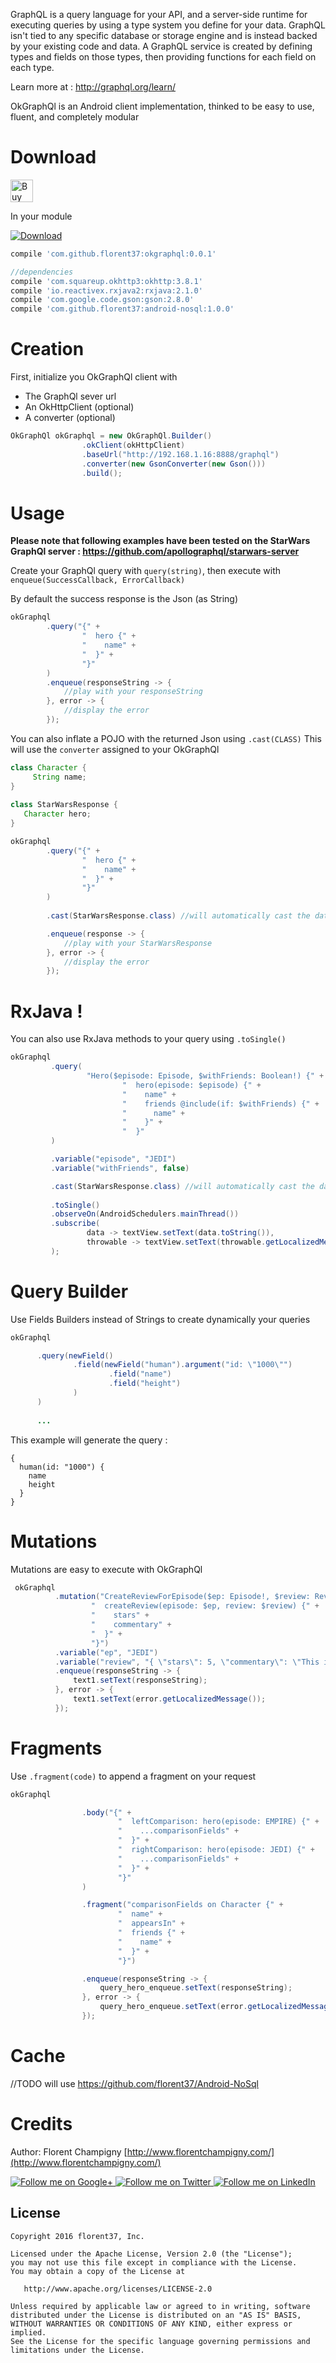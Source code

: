 GraphQL is a query language for your API, and a server-side runtime for executing queries by using a type system you define for your data. GraphQL isn't tied to any specific database or storage engine and is instead backed by your existing code and data.
A GraphQL service is created by defining types and fields on those types, then providing functions for each field on each type.

Learn more at : http://graphql.org/learn/

OkGraphQl is an Android client implementation, thinked to be easy to use, fluent, and completely modular

# Download

<a href='https://ko-fi.com/A160LCC' target='_blank'><img height='36' style='border:0px;height:36px;' src='https://az743702.vo.msecnd.net/cdn/kofi1.png?v=0' border='0' alt='Buy Me a Coffee at ko-fi.com' /></a>

In your module 

[![Download](https://api.bintray.com/packages/florent37/maven/OkGraphQl/images/download.svg)](https://bintray.com/florent37/maven/OkGraphQl/_latestVersion)
```groovy
compile 'com.github.florent37:okgraphql:0.0.1'

//dependencies
compile 'com.squareup.okhttp3:okhttp:3.8.1'
compile 'io.reactivex.rxjava2:rxjava:2.1.0'
compile 'com.google.code.gson:gson:2.8.0'
compile 'com.github.florent37:android-nosql:1.0.0'
```

# Creation

First, initialize you OkGraphQl client with
- The GraphQl sever url
- An OkHttpClient (optional)
- A converter (optional)

```java
OkGraphQl okGraphql = new OkGraphQl.Builder()
                .okClient(okHttpClient)
                .baseUrl("http://192.168.1.16:8888/graphql")
                .converter(new GsonConverter(new Gson()))
                .build();
```

# Usage

**Please note that following examples have been tested on the StarWars GraphQl server : https://github.com/apollographql/starwars-server**

Create your GraphQl query with `query(string)`, 
then execute with `enqueue(SuccessCallback, ErrorCallback)`

By default the success response is the Json (as String)

```java
okGraphql
        .query("{" +
                "  hero {" +
                "    name" +
                "  }" +
                "}"
        )
        .enqueue(responseString -> {
            //play with your responseString
        }, error -> {
            //display the error
        });
```

You can also inflate a POJO with the returned Json using `.cast(CLASS)`
This will use the `converter` assigned to your OkGraphQl

```java
class Character {
     String name;
}
   
class StarWarsResponse {
   Character hero;  
}

okGraphql
        .query("{" +
                "  hero {" +
                "    name" +
                "  }" +
                "}"
        )
        
        .cast(StarWarsResponse.class) //will automatically cast the data json to

        .enqueue(response -> {
            //play with your StarWarsResponse
        }, error -> {
            //display the error
        });
```

# RxJava !

You can also use RxJava methods to your query using `.toSingle()`

```java
okGraphql
         .query(
                 "Hero($episode: Episode, $withFriends: Boolean!) {" +
                         "  hero(episode: $episode) {" +
                         "    name" +
                         "    friends @include(if: $withFriends) {" +
                         "      name" +
                         "    }" +
                         "  }"
         )

         .variable("episode", "JEDI")
         .variable("withFriends", false)

         .cast(StarWarsResponse.class) //will automatically cast the data json to
         
         .toSingle()
         .observeOn(AndroidSchedulers.mainThread())
         .subscribe(
                 data -> textView.setText(data.toString()),
                 throwable -> textView.setText(throwable.getLocalizedMessage())
         );
```

# Query Builder

Use Fields Builders instead of Strings to create dynamically your queries

```java
okGraphql

      .query(newField()
              .field(newField("human").argument("id: \"1000\"")
                      .field("name")
                      .field("height")
              )
      )
      
      ...
```

This example will generate the query :

```
{
  human(id: "1000") {
    name
    height
  }
}
```

# Mutations

Mutations are easy to execute with OkGraphQl

```java
 okGraphql
          .mutation("CreateReviewForEpisode($ep: Episode!, $review: ReviewInput!) {" +
                  "  createReview(episode: $ep, review: $review) {" +
                  "    stars" +
                  "    commentary" +
                  "  }" +
                  "}")
          .variable("ep", "JEDI")
          .variable("review", "{ \"stars\": 5, \"commentary\": \"This is a great movie!\"")
          .enqueue(responseString -> {
              text1.setText(responseString);
          }, error -> {
              text1.setText(error.getLocalizedMessage());
          });
```

# Fragments 

Use `.fragment(code)` to append a fragment on your request

```java
okGraphql

                .body("{" +
                        "  leftComparison: hero(episode: EMPIRE) {" +
                        "    ...comparisonFields" +
                        "  }" +
                        "  rightComparison: hero(episode: JEDI) {" +
                        "    ...comparisonFields" +
                        "  }" +
                        "}"
                )

                .fragment("comparisonFields on Character {" +
                        "  name" +
                        "  appearsIn" +
                        "  friends {" +
                        "    name" +
                        "  }" +
                        "}")

                .enqueue(responseString -> {
                    query_hero_enqueue.setText(responseString);
                }, error -> {
                    query_hero_enqueue.setText(error.getLocalizedMessage());
                });
```

# Cache

//TODO will use https://github.com/florent37/Android-NoSql

# Credits

Author: Florent Champigny [http://www.florentchampigny.com/](http://www.florentchampigny.com/)

<a href="https://plus.google.com/+florentchampigny">
  <img alt="Follow me on Google+"
       src="https://raw.githubusercontent.com/florent37/DaVinci/master/mobile/src/main/res/drawable-hdpi/gplus.png" />
</a>
<a href="https://twitter.com/florent_champ">
  <img alt="Follow me on Twitter"
       src="https://raw.githubusercontent.com/florent37/DaVinci/master/mobile/src/main/res/drawable-hdpi/twitter.png" />
</a>
<a href="https://www.linkedin.com/in/florentchampigny">
  <img alt="Follow me on LinkedIn"
       src="https://raw.githubusercontent.com/florent37/DaVinci/master/mobile/src/main/res/drawable-hdpi/linkedin.png" />
</a>


License
--------

    Copyright 2016 florent37, Inc.

    Licensed under the Apache License, Version 2.0 (the "License");
    you may not use this file except in compliance with the License.
    You may obtain a copy of the License at

       http://www.apache.org/licenses/LICENSE-2.0

    Unless required by applicable law or agreed to in writing, software
    distributed under the License is distributed on an "AS IS" BASIS,
    WITHOUT WARRANTIES OR CONDITIONS OF ANY KIND, either express or implied.
    See the License for the specific language governing permissions and
    limitations under the License.
